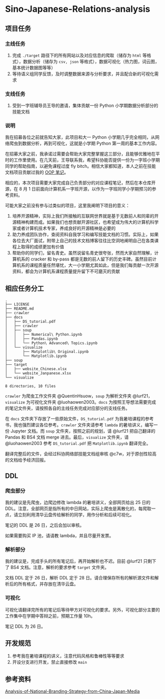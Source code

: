 # Sino-Japanese-Relations-analysis

## 项目任务

### 主线任务

1. 完成 `./target` 路径下的所有网站以及对应信息的爬取（储存为  `html` 等格式），数据分析（储存为 `csv, json` 等格式），数据可视化（热力图，词云图，基本统计数据图等等）
2. 等待语义组同学反馈，及时调整数据来源与分析要求，并且配合新的可视化需求

### 支线任务

1. 受到一字班辅导员王导的邀请，集体贡献一份 Python 小学期数据分析部分的技能文档

### **说明**

我在招募各位之前就告知大家，此项目和大一 Python 小学期几乎完全相同，从网络爬虫到数据分析，再到可视化，这就是小学期 Python 第一周的基本工作内容。

在招募大家之前，我承诺过需要会帮助大家完整掌握这三部分，且能够优雅地在平时的工作里使用。在几天前，王导联系我，希望科协能否提供一份为一字班小学期同学的帮助指南，以避免课程过度 fly bitch。相信大家都知道，本人之前在技能文档项目贡献过我的 [OOP 笔记](https://docs.net9.org/languages/c-oop/)。

相应的，本次项目需要大家完成自己负责部分的对应课程笔记，然后在本仓库开源，在 8 月 1 日前面向计算机系一字班开源，以作为一字班同学小学期预习的参考资料。

可能大家之前没有参与过类似的项目，这里我阐明下项目的意义：

1. 培养开源精神，实际上我们所接触的互联网世界就是基于无数前人和同辈的开源精神构建而成。如果我们也想贡献开源社区，也希望成为伟大的计算机科学家或者计算机技术专家，养成良好的开源精神是必要的
2. 助力养成团队协作，查阅资料自我学习和编写技能文档的习惯。实际上，如果各位去大厂面试，附带上自己的技术文档博客往往比空洞地阐明自己在各类课程上取得的成绩更加有价值
3. 帮助你的同学们，留名青史。虽然说留名青史很夸张，然而大家自然理解，计算机系的 cracker 和 by-pass 都是无数的前人留下的历史丰碑。虽然目前计算机系的课程质量任然堪忧，大一小学期尤其如此，但是我们每贡献一次开源资料，都会为计算机系课程质量提升留下不可磨灭的贡献

## 相应任务分工

```shell
.
├── LICENSE
├── README.md
├── crawler
├── docs
│   ├── DS_tutorial.pdf
│   ├── crawler
│   ├── soup
│   │   ├── Numerical\ Python.ipynb
│   │   ├── Pandas.ipynb
│   │   └── Python\ Advanced\ Topics.ipynb
│   └── visualize
│       ├── Matplotlib\ Original.ipynb
│       └── Matplotlib.ipynb
├── soup
├── target
│   ├── website_Chinese.xlsx
│   └── website_Janpanese.xlsx
└── visualize

8 directories, 10 files
```

`crawler` 为爬虫工作文件夹 @QuentinHsuow，`soup` 为解析文件夹 @lurf21，`visualize` 为可视化文件夹 @luohaowen2003。`docs` 为按照王导想法需要完成的笔记文件夹，请按照各自的主线任务完成对应部分的支线任务。

在 `docs` 文件夹下存放了一些原始文件，`DS_tutorial.pdf` 为我暑培课程的参考书，我也强烈建议各位参考。`crawler` 文件夹请参考 `lambda` 的暑培讲义，编写一份 Jupyter 文档。而 `soup` 文件夹，按照之前的规划，请 @lurf21 把自己翻译的 Pandas 和 BS4 文档 merge 进去。最后，`visualize` 文件夹，请 @luohaowen2003 参考 `DS_tutorial.pdf` 把 `Matplotlib.ipynb` 翻译完全。

翻译完整后的文件，会经过科协网络部技能文档组审核 @c7w，对于原创性较高的文档给予经济回报。

## DDL

### 爬虫部分

我的建议是先爬虫，边爬边修改 lambda 的暑培讲义，全部网页给出 25 日的 DDL。注意，全部网页是指所有的中日网站，实际上爬虫是离散化的，每爬取一点，请立刻利用清华云盘传给解析的同学，用作分析和后续可视化。

笔记的 DDL 是 26 日，之后会加以审核。

如果需要购买 IP 池，请请教 lambda，并且尽量开发票。

### 解析部分

我的建议是，完成手头的所有笔记后，再开始解析也不迟。目前 @lurf21 只剩下了 BS4 文档。注意，解析的要求参考 `target` 文件夹。

文档 DDL 定于 26 日，解析 DDL 定于 28 日。请合理保存所有的解析源文件和解析后的所有格式，并存放在清华云盘。

### 可视化

可视化请翻译完所有的笔记后等待甲方对可视化的要求。另外，可视化部分主要的工作集中在学期中答辩之前，预期工作量 10h。

笔记 DDL 为 26 日。

## 开发规范

1. 参考我在暑培课程的讲义，注意代码风格和鲁棒性等等要求
2. 开设分支进行开发，禁止直接修改 `main`

## 参考资料

[Analysis-of-National-Branding-Strategy-from-China-Japan-Media](https://github.com/zhaochenyang20/Analysis-of-National-Branding-Strategy-from-China-Japan-Media)

